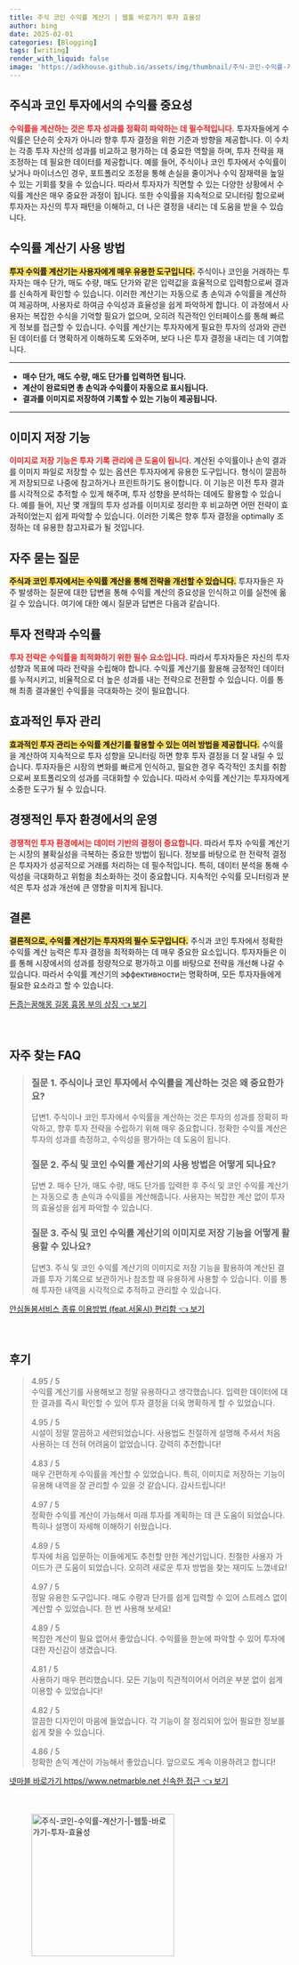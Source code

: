 ```yaml
---
title: 주식 코인 수익률 계산기 | 웹툴 바로가기 투자 효율성
author: bing
date: 2025-02-01
categories: [Blogging]
tags: [writing]
render_with_liquid: false
image: 'https://adkhouse.github.io/assets/img/thumbnail/주식-코인-수익률-계산기-|-웹툴-바로가기-투자-효율성.webp'
---
```



<h2 id='주식과 코인 투자에서의 수익률 중요성'>주식과 코인 투자에서의 수익률 중요성</h2>

<p><b><span style="color: #ee2323;">수익률을 계산하는 것은 투자 성과를 정확히 파악하는 데 필수적입니다.</span></b> 투자자들에게 수익률은 단순히 숫자가 아니라 향후 투자 결정을 위한 기준과 방향을 제공합니다. 이 수치는 각종 투자 자산의 성과를 비교하고 평가하는 데 중요한 역할을 하며, 투자 전략을 재조정하는 데 필요한 데이터를 제공합니다. 예를 들어, 주식이나 코인 투자에서 수익률이 낮거나 마이너스인 경우, 포트폴리오 조정을 통해 손실을 줄이거나 수익 잠재력을 높일 수 있는 기회를 찾을 수 있습니다. 따라서 투자자가 직면할 수 있는 다양한 상황에서 수익률 계산은 매우 중요한 과정이 됩니다. 또한 수익률을 지속적으로 모니터링 함으로써 투자자는 자신의 투자 패턴을 이해하고, 더 나은 결정을 내리는 데 도움을 받을 수 있습니다.</p>

<h2 id='수익률 계산기 사용 방법'>수익률 계산기 사용 방법</h2>

<p><b><span style="background-color: #ffe066;">투자 수익률 계산기는 사용자에게 매우 유용한 도구입니다.</span></b> 주식이나 코인을 거래하는 투자자는 매수 단가, 매도 수량, 매도 단가와 같은 입력값을 효율적으로 입력함으로써 결과를 신속하게 확인할 수 있습니다. 이러한 계산기는 자동으로 총 손익과 수익률을 계산하여 제공하며, 사용자로 하여금 수익성과 효율성을 쉽게 파악하게 합니다. 이 과정에서 사용자는 복잡한 수식을 기억할 필요가 없으며, 오히려 직관적인 인터페이스를 통해 빠르게 정보를 접근할 수 있습니다. 수익률 계산기는 투자자에게 필요한 투자의 성과와 관련된 데이터를 더 명확하게 이해하도록 도와주며, 보다 나은 투자 결정을 내리는 데 기여합니다.</p>

<hr />

<ul>
    <li><b>매수 단가, 매도 수량, 매도 단가를 입력하면 됩니다.</b></li>
    <li><b>계산이 완료되면 총 손익과 수익률이 자동으로 표시됩니다.</b></li>
    <li><b>결과를 이미지로 저장하여 기록할 수 있는 기능이 제공됩니다.</b></li>
</ul>

<hr />

<h2 id='이미지 저장 기능'>이미지 저장 기능</h2>

<p><b><span style="color: #ee2323;">이미지로 저장 기능은 투자 기록 관리에 큰 도움이 됩니다.</span></b> 계산된 수익률이나 손익 결과를 이미지 파일로 저장할 수 있는 옵션은 투자자에게 유용한 도구입니다. 형식이 깔끔하게 저장되므로 나중에 참고하거나 프린트하기도 용이합니다. 이 기능은 이전 투자 결과를 시각적으로 추적할 수 있게 해주며, 투자 성향을 분석하는 데에도 활용할 수 있습니다. 예를 들어, 지난 몇 개월의 투자 성과를 이미지로 정리한 후 비교하면 어떤 전략이 효과적이었는지 쉽게 파악할 수 있습니다. 이러한 기록은 향후 투자 결정을 optimally 조정하는 데 유용한 참고자료가 될 것입니다.</p>

<h2 id='자주 묻는 질문'>자주 묻는 질문</h2>

<p><b><span style="background-color: #ffe066;">주식과 코인 투자에서는 수익률 계산을 통해 전략을 개선할 수 있습니다.</span></b> 투자자들은 자주 발생하는 질문에 대한 답변을 통해 수익률 계산의 중요성을 인식하고 이를 실천에 옮길 수 있습니다. 여기에 대한 예시 질문과 답변은 다음과 같습니다.</p>

<h2 id='투자 전략과 수익률'>투자 전략과 수익률</h2>

<p><b><span style="color: #ee2323;">투자 전략은 수익률을 최적화하기 위한 필수 요소입니다.</span></b> 따라서 투자자들은 자신의 투자 성향과 목표에 따라 전략을 수립해야 합니다. 수익률 계산기를 활용해 긍정적인 데이터를 누적시키고, 비율적으로 더 높은 성과를 내는 전략으로 전환할 수 있습니다. 이를 통해 최종 결과물인 수익률을 극대화하는 것이 필요합니다.</p>

<h2 id='효과적인 투자 관리'>효과적인 투자 관리</h2>

<p><b><span style="background-color: #ffe066;">효과적인 투자 관리는 수익률 계산기를 활용할 수 있는 여러 방법을 제공합니다.</span></b> 수익률을 계산하여 지속적으로 투자 성향을 모니터링 하면 향후 투자 결정을 더 잘 내릴 수 있습니다. 투자자들은 시장의 변화를 빠르게 인식하고, 필요한 경우 즉각적인 조치를 취함으로써 포트폴리오의 성과를 극대화할 수 있습니다. 따라서 수익률 계산기는 투자자에게 소중한 도구가 될 수 있습니다.</p>

<h2 id='경쟁적인 투자 환경에서의 운영'>경쟁적인 투자 환경에서의 운영</h2>

<p><b><span style="color: #ee2323;">경쟁적인 투자 환경에서는 데이터 기반의 결정이 중요합니다.</span></b> 따라서 투자 수익률 계산기는 시장의 불확실성을 극복하는 중요한 방법이 됩니다. 정보를 바탕으로 한 전략적 결정은 투자자가 성공적으로 거래를 처리하는 데 필수적입니다. 특히, 데이터 분석을 통해 수익성을 극대화하고 위험을 최소화하는 것이 중요합니다. 지속적인 수익률 모니터링과 분석은 투자 성과 개선에 큰 영향을 미치게 됩니다.</p>

<h2 id='결론'>결론</h2>

<p><b><span style="background-color: #ffe066;">결론적으로, 수익률 계산기는 투자자의 필수 도구입니다.</span></b> 주식과 코인 투자에서 정확한 수익률 계산 능력은 투자 결정을 최적화하는 데 매우 중요한 요소입니다. 투자자들은 이를 통해 시장에서의 성과를 정량적으로 평가하고 이를 바탕으로 전략을 개선해 나갈 수 있습니다. 따라서 수익률 계산기의 эффективности는 명확하며, 모든 투자자들에게 필요한 요소라고 할 수 있습니다.</p>


<p><a class="click-button" title="돈줍는꿈해몽 길몽 흉몽 부의 상징" href="https://adkhouse.github.io/posts/%EB%8F%88%EC%A4%8D%EB%8A%94%EA%BF%88%ED%95%B4%EB%AA%BD-%EA%B8%B8%EB%AA%BD-%ED%9D%89%EB%AA%BD-%EB%B6%80%EC%9D%98-%EC%83%81%EC%A7%95/" rel="dofollow">돈줍는꿈해몽 길몽 흉몽 부의 상징 👈 보기</a></p><br>
<h2 id='자주_찾는_FAQ'>자주 찾는 FAQ</h2>
<div itemscope="" itemtype="https://schema.org/FAQPage"> 
<blockquote> 
<div itemscope="" itemprop="mainEntity" itemtype="https://schema.org/Question"> 
<h3 itemprop="name">질문 1. 주식이나 코인 투자에서 수익률을 계산하는 것은 왜 중요한가요?</h3> 
<div itemscope="" itemprop="acceptedAnswer" itemtype="https://schema.org/Answer"> 
<span itemprop="text"> 
<p>답변1. 주식이나 코인 투자에서 수익률을 계산하는 것은 투자의 성과를 정확히 파악하고, 향후 투자 전략을 수립하기 위해 매우 중요합니다. 정확한 수익률 계산은 투자의 성과를 측정하고, 수익성을 평가하는 데 도움이 됩니다.</p> 
</span> 
</div> 
</div> 
<div itemscope="" itemprop="mainEntity" itemtype="https://schema.org/Question"> 
<h3 itemprop="name">질문 2. 주식 및 코인 수익률 계산기의 사용 방법은 어떻게 되나요?</h3> 
<div itemscope="" itemprop="acceptedAnswer" itemtype="https://schema.org/Answer"> 
<span itemprop="text"> 
<p>답변 2. 매수 단가, 매도 수량, 매도 단가를 입력한 후 주식 및 코인 수익률 계산기는 자동으로 총 손익과 수익률을 계산해줍니다. 사용자는 복잡한 계산 없이 투자의 효율성을 쉽게 파악할 수 있습니다.</p> 
</span> 
</div> 
</div> 
<div itemscope="" itemprop="mainEntity" itemtype="https://schema.org/Question"> 
<h3 itemprop="name">질문 3. 주식 및 코인 수익률 계산기의 이미지로 저장 기능을 어떻게 활용할 수 있나요?</h3> 
<div itemscope="" itemprop="acceptedAnswer" itemtype="https://schema.org/Answer"> 
<span itemprop="text"> 
<p>답변3. 주식 및 코인 수익률 계산기의 이미지로 저장 기능을 활용하여 계산된 결과를 투자 기록으로 보관하거나 참조할 때 유용하게 사용할 수 있습니다. 이를 통해 투자한 내역을 시각적으로 추적하고 관리할 수 있습니다.</p> 
</span> 
</div> 
</div> 
</blockquote> 
</div>
<p><a class="click-button" title="안심돌봄서비스 종류 이용방법 (feat.서울시) 편리함" href="https://adkhouse.github.io/posts/%EC%95%88%EC%8B%AC%EB%8F%8C%EB%B4%84%EC%84%9C%EB%B9%84%EC%8A%A4-%EC%A2%85%EB%A5%98-%EC%9D%B4%EC%9A%A9%EB%B0%A9%EB%B2%95-(feat.%EC%84%9C%EC%9A%B8%EC%8B%9C)-%ED%8E%B8%EB%A6%AC%ED%95%A8/" rel="dofollow">안심돌봄서비스 종류 이용방법 (feat.서울시) 편리함 👈 보기</a></p><br>
<h2 id='후기'>후기</h2>
<div itemscope itemtype="https://schema.org/Product">
  <blockquote>
  <div itemprop="review" itemscope itemtype="https://schema.org/Review">
      <div itemprop="reviewRating" itemscope itemtype="https://schema.org/Rating"> <span itemprop="ratingValue">4.95</span> / <span itemprop="bestRating">5</span> </div>
      <span itemprop="reviewBody">수익률 계산기를 사용해보고 정말 유용하다고 생각했습니다. 입력한 데이터에 대한 결과를 즉시 확인할 수 있어 투자 결정을 더욱 명확하게 할 수 있었습니다.</span>
  </div>
  <br>
  <div itemprop="review" itemscope itemtype="https://schema.org/Review">
      <div itemprop="reviewRating" itemscope itemtype="https://schema.org/Rating"> <span itemprop="ratingValue">4.95</span> / <span itemprop="bestRating">5</span> </div>
      <span itemprop="reviewBody">시설이 정말 깔끔하고 세련되었습니다. 사용법도 친절하게 설명해 주셔서 처음 사용하는 데 전혀 어려움이 없었습니다. 강력히 추천합니다!</span>
  </div>
  <br>
  <div itemprop="review" itemscope itemtype="https://schema.org/Review">
      <div itemprop="reviewRating" itemscope itemtype="https://schema.org/Rating"> <span itemprop="ratingValue">4.83</span> / <span itemprop="bestRating">5</span> </div>
      <span itemprop="reviewBody">매우 간편하게 수익률을 계산할 수 있었습니다. 특히, 이미지로 저장하는 기능이 유용해 내역을 잘 관리할 수 있을 것 같습니다. 감사드립니다!</span>
  </div>
  <br>
  <div itemprop="review" itemscope itemtype="https://schema.org/Review">
      <div itemprop="reviewRating" itemscope itemtype="https://schema.org/Rating"> <span itemprop="ratingValue">4.97</span> / <span itemprop="bestRating">5</span> </div>
      <span itemprop="reviewBody">정확한 수익률 계산이 가능해서 미래 투자를 계획하는 데 큰 도움이 되었습니다. 특히나 설명이 자세해 이해하기 쉬웠습니다.</span>
  </div>
  <br>
  <div itemprop="review" itemscope itemtype="https://schema.org/Review">
      <div itemprop="reviewRating" itemscope itemtype="https://schema.org/Rating"> <span itemprop="ratingValue">4.89</span> / <span itemprop="bestRating">5</span> </div>
      <span itemprop="reviewBody">투자에 처음 입문하는 이들에게도 추천할 만한 계산기입니다. 친절한 사용자 가이드가 큰 도움이 되었습니다. 오히려 새로운 투자 방법을 찾는 재미도 느꼈네요!</span>
  </div>
  <br>
  <div itemprop="review" itemscope itemtype="https://schema.org/Review">
      <div itemprop="reviewRating" itemscope itemtype="https://schema.org/Rating"> <span itemprop="ratingValue">4.97</span> / <span itemprop="bestRating">5</span> </div>
      <span itemprop="reviewBody">정말 유용한 도구입니다. 매도 수량과 단가를 쉽게 입력할 수 있어 스트레스 없이 계산할 수 있었습니다. 한 번 사용해 보세요!</span>
  </div>
  <br>
  <div itemprop="review" itemscope itemtype="https://schema.org/Review">
      <div itemprop="reviewRating" itemscope itemtype="https://schema.org/Rating"> <span itemprop="ratingValue">4.89</span> / <span itemprop="bestRating">5</span> </div>
      <span itemprop="reviewBody">복잡한 계산이 필요 없어서 좋았습니다. 수익률을 한눈에 파악할 수 있어 투자에 대한 자신감이 생겼습니다.</span>
  </div>
  <br>
  <div itemprop="review" itemscope itemtype="https://schema.org/Review">
      <div itemprop="reviewRating" itemscope itemtype="https://schema.org/Rating"> <span itemprop="ratingValue">4.81</span> / <span itemprop="bestRating">5</span> </div>
      <span itemprop="reviewBody">사용하기 매우 편리했습니다. 모든 기능이 직관적이어서 어려운 부분 없이 쉽게 이용할 수 있었습니다!</span>
  </div>
  <br>
  <div itemprop="review" itemscope itemtype="https://schema.org/Review">
      <div itemprop="reviewRating" itemscope itemtype="https://schema.org/Rating"> <span itemprop="ratingValue">4.82</span> / <span itemprop="bestRating">5</span> </div>
      <span itemprop="reviewBody">깔끔한 디자인이 마음에 들었습니다. 각 기능이 잘 정리되어 있어 필요한 정보를 쉽게 찾을 수 있습니다.</span>
  </div>
  <br>
  <div itemprop="review" itemscope itemtype="https://schema.org/Review">
      <div itemprop="reviewRating" itemscope itemtype="https://schema.org/Rating"> <span itemprop="ratingValue">4.86</span> / <span itemprop="bestRating">5</span> </div>
      <span itemprop="reviewBody">정확한 손익 계산이 가능해서 좋았습니다. 앞으로도 계속 이용하려고 합니다!</span>
  </div>
  </blockquote>
</div>
<p><a class="click-button" title="넷마블 바로가기 https//www.netmarble.net 신속한 접근" href="https://adkhouse.github.io/posts/%EB%84%B7%EB%A7%88%EB%B8%94-%EB%B0%94%EB%A1%9C%EA%B0%80%EA%B8%B0-httpswww.netmarble.net-%EC%8B%A0%EC%86%8D%ED%95%9C-%EC%A0%91%EA%B7%BC/" rel="dofollow">넷마블 바로가기 https//www.netmarble.net 신속한 접근 👈 보기</a></p><br>
<figure class="image"><img src="https://adkhouse.github.io/assets/img/thumbnail/주식-코인-수익률-계산기-|-웹툴-바로가기-투자-효율성.webp" alt="주식-코인-수익률-계산기-|-웹툴-바로가기-투자-효율성" width="256" height="256"></figure>